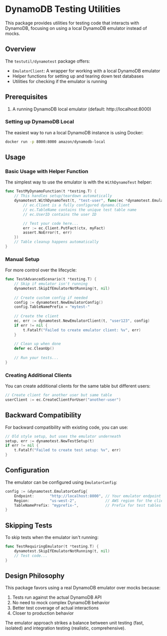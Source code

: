 # DynamoDB Testing Utilities

This package provides utilities for testing code that interacts with DynamoDB, focusing on using a local DynamoDB emulator instead of mocks.

## Overview

The `testutil/dynamotest` package offers:

- `EmulatorClient`: A wrapper for working with a local DynamoDB emulator
- Helper functions for setting up and tearing down test databases
- Utilities for checking if the emulator is running

## Prerequisites

1. A running DynamoDB local emulator (default: http://localhost:8000)

### Setting up DynamoDB Local

The easiest way to run a local DynamoDB instance is using Docker:

```sh
docker run -p 8000:8000 amazon/dynamodb-local
```

## Usage

### Basic Usage with Helper Function

The simplest way to use the emulator is with the `WithDynamoTest` helper:

```go
func TestMyDynamoFunction(t *testing.T) {
    // This handles setup/teardown automatically
    dynamotest.WithDynamoTest(t, "test-user", func(ec *dynamotest.EmulatorClient) {
        // ec.Client is a fully configured dynamo.Client
        // ec.TableName contains the unique test table name
        // ec.UserID contains the user ID

        // Test your code here...
        err := ec.Client.PutFact(ctx, myFact)
        assert.NoError(t, err)
    })
    // Table cleanup happens automatically
}
```

### Manual Setup

For more control over the lifecycle:

```go
func TestAdvancedScenario(t *testing.T) {
    // Skip if emulator isn't running
    dynamotest.SkipIfEmulatorNotRunning(t, nil)
    
    // Create custom config if needed
    config := dynamotest.NewEmulatorConfig()
    config.TableNamePrefix = "mytest-"
    
    // Create the client
    ec, err := dynamotest.NewEmulatorClient(t, "user123", config)
    if err != nil {
        t.Fatalf("Failed to create emulator client: %v", err)
    }
    
    // Clean up when done
    defer ec.CleanUp()
    
    // Run your tests...
}
```

### Creating Additional Clients

You can create additional clients for the same table but different users:

```go
// Create client for another user but same table
userClient := ec.CreateClientForUser("another-user")
```

## Backward Compatibility

For backward compatibility with existing code, you can use:

```go
// Old style setup, but uses the emulator underneath
setup, err := dynamotest.NewTestSetup(t)
if err != nil {
    t.Fatalf("Failed to create test setup: %v", err)
}
```

## Configuration

The emulator can be configured using `EmulatorConfig`:

```go
config := &dynamotest.EmulatorConfig{
    Endpoint:       "http://localhost:8000", // Your emulator endpoint
    Region:         "us-west-2",             // AWS region for the client
    TableNamePrefix: "myprefix-",            // Prefix for test tables
}
```

## Skipping Tests

To skip tests when the emulator isn't running:

```go
func TestRequiringEmulator(t *testing.T) {
    dynamotest.SkipIfEmulatorNotRunning(t, nil)
    // Test code...
}
```

## Design Philosophy

This package favors using a real DynamoDB emulator over mocks because:

1. Tests run against the actual DynamoDB API
2. No need to mock complex DynamoDB behavior
3. Better test coverage of actual interactions
4. Closer to production behavior

The emulator approach strikes a balance between unit testing (fast, isolated) and integration testing (realistic, comprehensive).